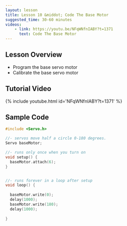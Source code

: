 ```yaml
---
layout: lesson
title: Lesson 10 &middot; Code The Base Motor
suggested_time: 30-60 minutes
videos:
    - link: https://youtu.be/NFqWNfnIABY?t=1371
      text: Code The Base Motor
---
```


## Lesson Overview

- Program the base servo motor
- Calibrate the base servo motor 

## Tutorial Video

{% include youtube.html id='NFqWNfnIABY?t=1371' %}

## Sample Code

```c
#include <Servo.h>

//- servos move half a circle 0-180 degrees.
Servo baseMotor;

//- runs only once when you turn on
void setup() {
  baseMotor.attach(6);
}


//- runs forever in a loop after setup
void loop() {
  
  baseMotor.write(0);
  delay(1000);
  baseMotor.write(180);
  delay(1000);
  
}
```



